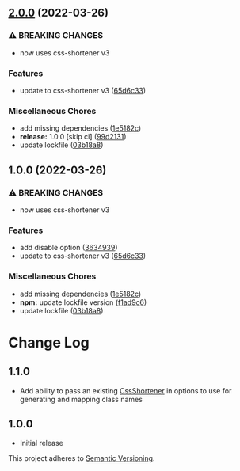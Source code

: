 ## [2.0.0](https://github.com/mbrandau/postcss-class-name-shortener/compare/v1.1.0...v2.0.0) (2022-03-26)


### ⚠ BREAKING CHANGES

* now uses css-shortener v3

### Features

* update to css-shortener v3 ([65d6c33](https://github.com/mbrandau/postcss-class-name-shortener/commit/65d6c3341d92f14c1ba234426e2180b97cf29dee))


### Miscellaneous Chores

* add missing dependencies ([1e5182c](https://github.com/mbrandau/postcss-class-name-shortener/commit/1e5182c594f38e15db9d7b68559f89061f064d80))
* **release:** 1.0.0 [skip ci] ([99d2131](https://github.com/mbrandau/postcss-class-name-shortener/commit/99d2131cb669b6902924c3fdce4c5f9a2244de9c))
* update lockfile ([03b18a8](https://github.com/mbrandau/postcss-class-name-shortener/commit/03b18a8d2c8b3c84d29fef499b0f807564c4add2))

## 1.0.0 (2022-03-26)


### ⚠ BREAKING CHANGES

* now uses css-shortener v3

### Features

* add disable option ([3634939](https://github.com/mbrandau/postcss-class-name-shortener/commit/3634939da8e1bed8ece4346b5f72d7c3e0b17e69))
* update to css-shortener v3 ([65d6c33](https://github.com/mbrandau/postcss-class-name-shortener/commit/65d6c3341d92f14c1ba234426e2180b97cf29dee))


### Miscellaneous Chores

* add missing dependencies ([1e5182c](https://github.com/mbrandau/postcss-class-name-shortener/commit/1e5182c594f38e15db9d7b68559f89061f064d80))
* **npm:** update lockfile version ([f1ad9c6](https://github.com/mbrandau/postcss-class-name-shortener/commit/f1ad9c6811663ac63ddbd2ef653cd182c3d2b854))
* update lockfile ([03b18a8](https://github.com/mbrandau/postcss-class-name-shortener/commit/03b18a8d2c8b3c84d29fef499b0f807564c4add2))

# Change Log

## 1.1.0

- Add ability to pass an existing [CssShortener](https://github.com/mbrandau/css-shortener) in options to use for generating and mapping class names

## 1.0.0

- Initial release

This project adheres to [Semantic Versioning](http://semver.org/).
